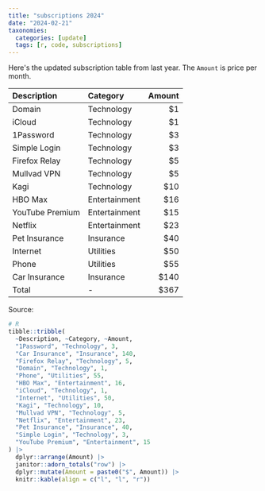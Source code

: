 ```yaml
---
title: "subscriptions 2024"
date: "2024-02-21"
taxonomies:
  categories: [update]
  tags: [r, code, subscriptions]
---
```


Here's the updated subscription table from last year. The `Amount` is price per month.

|Description     |Category      | Amount|
|:---------------|:-------------|------:|
|Domain          |Technology    |     $1|
|iCloud          |Technology    |     $1|
|1Password       |Technology    |     $3|
|Simple Login    |Technology    |     $3|
|Firefox Relay   |Technology    |     $5|
|Mullvad VPN     |Technology    |     $5|
|Kagi            |Technology    |    $10|
|HBO Max         |Entertainment |    $16|
|YouTube Premium |Entertainment |    $15|
|Netflix         |Entertainment |    $23|
|Pet Insurance   |Insurance     |    $40|
|Internet        |Utilities     |    $50|
|Phone           |Utilities     |    $55|
|Car Insurance   |Insurance     |   $140|
|Total           |-             |   $367|

Source:

```r
# R
tibble::tribble(
  ~Description, ~Category, ~Amount,
  "1Password", "Technology", 3,
  "Car Insurance", "Insurance", 140,
  "Firefox Relay", "Technology", 5,
  "Domain", "Technology", 1,
  "Phone", "Utilities", 55,
  "HBO Max", "Entertainment", 16,
  "iCloud", "Technology", 1,
  "Internet", "Utilities", 50,
  "Kagi", "Technology", 10,
  "Mullvad VPN", "Technology", 5,
  "Netflix", "Entertainment", 23,
  "Pet Insurance", "Insurance", 40,
  "Simple Login", "Technology", 3,
  "YouTube Premium", "Entertainment", 15
) |>
  dplyr::arrange(Amount) |>
  janitor::adorn_totals("row") |>
  dplyr::mutate(Amount = paste0("$", Amount)) |>
  knitr::kable(align = c("l", "l", "r"))
```

